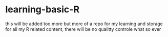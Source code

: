 # learning-basic-R

this will be added too more but more of a repo for my learning and storage for all my R related content, there will be no qualitty controle what so ever 
